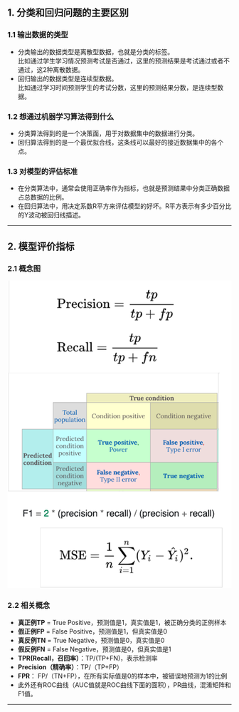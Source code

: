 ## 1. 分类和回归问题的主要区别
### 1.1 输出数据的类型
- 分类输出的数据类型是离散型数据，也就是分类的标签。<br>
  比如通过学生学习情况预测考试是否通过，这里的预测结果是考试通过或者不通过，这2种离散数据。
- 回归输出的数据类型是连续型数据。<br>
  比如通过学习时间预测学生的考试分数，这里的预测结果分数，是连续型数据。
### 1.2 想通过机器学习算法得到什么
- 分类算法得到的是一个决策面，用于对数据集中的数据进行分类。
- 回归算法得到的是一个最优拟合线，这条线可以最好的接近数据集中的各个点。
### 1.3 对模型的评估标准
- 在分类算法中，通常会使用正确率作为指标，也就是预测结果中分类正确数据占总数据的比例。
- 在回归算法中，用决定系数R平方来评估模型的好坏。R平方表示有多少百分比的Y波动被回归线描述。
----
## 2. 模型评价指标
### 2.1 概念图
![](https://github.com/pchen12567/picture_store/blob/master/AI_For_NLP/validation.png?raw=true)
### 2.2 相关概念
- **真正例TP** = True Positive，预测值是1，真实值是1，被正确分类的正例样本
- **假正例FP** = False Positive，预测值是1，但真实值是0
- **真反例TN** = True Negative，预测值是0，真实值是0
- **假反例FN** = False Negative，预测值是0，但真实值是1
- **TPR(Recall，召回率）**：TP/(TP+FN)，表示检测率
- **Precision（精确率）**：TP/（TP+FP）
- **FPR**： FP/（TN+FP），在所有实际值是0的样本中，被错误地预测为1的比例
- 此外还有ROC曲线（AUC值就是ROC曲线下面的面积），PR曲线，混淆矩阵和F1值。
----
